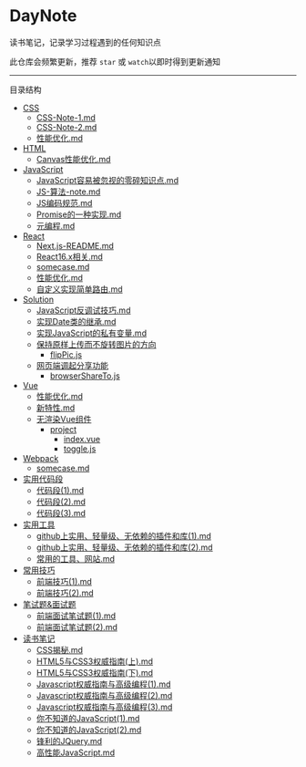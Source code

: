 
# DayNote

读书笔记，记录学习过程遇到的任何知识点

此仓库会频繁更新，推荐 `star` 或 `watch`以即时得到更新通知

---

目录结构

- [CSS](/CSS)
	- [CSS-Note-1.md](/CSS/CSS-Note-1.md)
	- [CSS-Note-2.md](/CSS/CSS-Note-2.md)
	- [性能优化.md](/CSS/性能优化.md)
- [HTML](/HTML)
	- [Canvas性能优化.md](/HTML/Canvas性能优化.md)
- [JavaScript](/JavaScript)
	- [JavaScript容易被忽视的零碎知识点.md](/JavaScript/JavaScript容易被忽视的零碎知识点.md)
	- [JS-算法-note.md](/JavaScript/JS-算法-note.md)
	- [JS编码规范.md](/JavaScript/JS编码规范.md)
	- [Promise的一种实现.md](/JavaScript/Promise的一种实现.md)
	- [元编程.md](/JavaScript/元编程.md)
- [React](/React)
	- [Next.js-README.md](/React/Next.js-README.md)
	- [React16.x相关.md](/React/React16.x相关.md)
	- [somecase.md](/React/somecase.md)
	- [性能优化.md](/React/性能优化.md)
	- [自定义实现简单路由.md](/React/自定义实现简单路由.md)
- [Solution](/Solution)
	- [JavaScript反调试技巧.md](/Solution/JavaScript反调试技巧.md)
	- [实现Date类的继承.md](/Solution/实现Date类的继承.md)
	- [实现JavaScript的私有变量.md](/Solution/实现JavaScript的私有变量.md)
	- [保持原样上传而不旋转图片的方向](/Solution/保持原样上传而不旋转图片的方向)
		- [flipPic.js](/Solution/保持原样上传而不旋转图片的方向/flipPic.js)
	- [网页端调起分享功能](/Solution/网页端调起分享功能)
		- [browserShareTo.js](/Solution/网页端调起分享功能/browserShareTo.js)
- [Vue](/Vue)
	- [性能优化.md](/Vue/性能优化.md)
	- [新特性.md](/Vue/新特性.md)
	- [无渲染Vue组件](/Vue/无渲染Vue组件)
		- [project](/Vue/无渲染Vue组件/project)
			- [index.vue](/Vue/无渲染Vue组件/project/index.vue)
			- [toggle.js](/Vue/无渲染Vue组件/project/toggle.js)
- [Webpack](/Webpack)
	- [somecase.md](/Webpack/somecase.md)
- [实用代码段](/实用代码段)
	- [代码段(1).md](/实用代码段/代码段(1).md)
	- [代码段(2).md](/实用代码段/代码段(2).md)
	- [代码段(3).md](/实用代码段/代码段(3).md)
- [实用工具](/实用工具)
	- [github上实用、轻量级、无依赖的插件和库(1).md](/实用工具/github上实用、轻量级、无依赖的插件和库(1).md)
	- [github上实用、轻量级、无依赖的插件和库(2).md](/实用工具/github上实用、轻量级、无依赖的插件和库(2).md)
	- [常用的工具、网站.md](/实用工具/常用的工具、网站.md)
- [常用技巧](/常用技巧)
	- [前端技巧(1).md](/常用技巧/前端技巧(1).md)
	- [前端技巧(2).md](/常用技巧/前端技巧(2).md)
- [笔试题&面试题](/笔试题&面试题)
	- [前端面试笔试题(1).md](/笔试题&面试题/前端面试笔试题(1).md)
	- [前端面试笔试题(2).md](/笔试题&面试题/前端面试笔试题(2).md)
- [读书笔记](/读书笔记)
	- [CSS揭秘.md](/读书笔记/CSS揭秘.md)
	- [HTML5与CSS3权威指南(上).md](/读书笔记/HTML5与CSS3权威指南(上).md)
	- [HTML5与CSS3权威指南(下).md](/读书笔记/HTML5与CSS3权威指南(下).md)
	- [Javascript权威指南与高级编程(1).md](/读书笔记/Javascript权威指南与高级编程(1).md)
	- [Javascript权威指南与高级编程(2).md](/读书笔记/Javascript权威指南与高级编程(2).md)
	- [Javascript权威指南与高级编程(3).md](/读书笔记/Javascript权威指南与高级编程(3).md)
	- [你不知道的JavaScript(1).md](/读书笔记/你不知道的JavaScript(1).md)
	- [你不知道的JavaScript(2).md](/读书笔记/你不知道的JavaScript(2).md)
	- [锋利的JQuery.md](/读书笔记/锋利的JQuery.md)
	- [高性能JavaScript.md](/读书笔记/高性能JavaScript.md)

